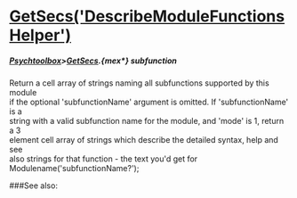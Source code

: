# [GetSecs('DescribeModuleFunctionsHelper')](GetSecs-DescribeModuleFunctionsHelper) 
##### [Psychtoolbox](Psychtoolbox)>[GetSecs](GetSecs).{mex*} subfunction


Return a cell array of strings naming all subfunctions supported by this module  
if the optional 'subfunctionName' argument is omitted. If 'subfunctionName' is a  
string with a valid subfunction name for the module, and 'mode' is 1, return a 3  
element cell array of strings which describe the detailed syntax, help and see  
also strings for that function - the text you'd get for  
Modulename('subfunctionName?');   


###See also:

